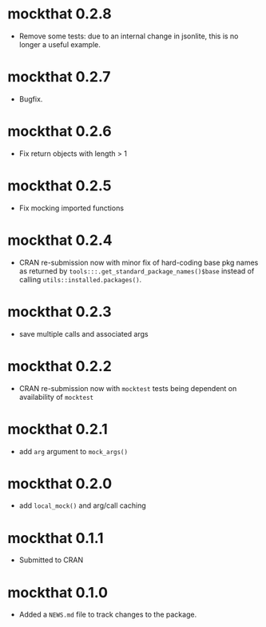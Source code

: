 # mockthat 0.2.8

* Remove some tests: due to an internal change in jsonlite, this is no longer
  a useful example.

# mockthat 0.2.7

* Bugfix.

# mockthat 0.2.6

* Fix return objects with length > 1

# mockthat 0.2.5

* Fix mocking imported functions

# mockthat 0.2.4

* CRAN re-submission now with minor fix of hard-coding base pkg names as
  returned by `tools:::.get_standard_package_names()$base` instead of calling
  `utils::installed.packages()`.

# mockthat 0.2.3

* save multiple calls and associated args

# mockthat 0.2.2

* CRAN re-submission now with `mocktest` tests being dependent on
  availability of `mocktest`

# mockthat 0.2.1

* add `arg` argument to `mock_args()`

# mockthat 0.2.0

* add `local_mock()` and arg/call caching

# mockthat 0.1.1

* Submitted to CRAN

# mockthat 0.1.0

* Added a `NEWS.md` file to track changes to the package.
